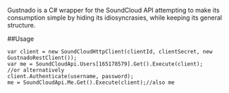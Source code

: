 Gustnado is a C# wrapper for the SoundCloud API attempting to make its consumption simple by hiding its idiosyncrasies, while keeping its general structure.

##Usage
```
var client = new SoundCloudHttpClient(clientId, clientSecret, new GustnadoRestClient());
var me = SoundCloudApi.Users[165178579].Get().Execute(client);
//or alternatively
client.Authenticate(username, password);
me = SoundCloudApi.Me.Get().Execute(client);//also me
```
